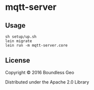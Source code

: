 # mqtt-server

## Usage

```
sh setup/up.sh
lein migrate
lein run -m mqtt-server.core
```

## License

Copyright © 2016 Boundless Geo

Distributed under the Apache 2.0 Library
